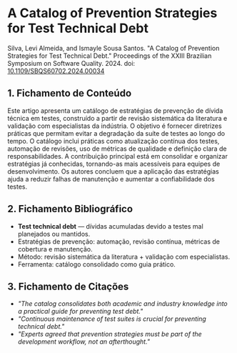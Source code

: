 # A Catalog of Prevention Strategies for Test Technical Debt

Silva, Levi Almeida, and Ismayle Sousa Santos. "A Catalog of Prevention Strategies for Test Technical Debt." Proceedings of the XXIII Brazilian Symposium on Software Quality. 2024. doi: [10.1109/SBQS60702.2024.00034](https://doi.org/10.1109/SBQS60702.2024.00034)

## 1. Fichamento de Conteúdo

Este artigo apresenta um catálogo de estratégias de prevenção de dívida técnica em testes, construído a partir de revisão sistemática da literatura e validação com especialistas da indústria. O objetivo é fornecer diretrizes práticas que permitam evitar a degradação da suíte de testes ao longo do tempo. O catálogo inclui práticas como atualização contínua dos testes, automação de revisões, uso de métricas de qualidade e definição clara de responsabilidades. A contribuição principal está em consolidar e organizar estratégias já conhecidas, tornando-as mais acessíveis para equipes de desenvolvimento. Os autores concluem que a aplicação das estratégias ajuda a reduzir falhas de manutenção e aumentar a confiabilidade dos testes.

## 2. Fichamento Bibliográfico

* **Test technical debt** — dívidas acumuladas devido a testes mal planejados ou mantidos.
* Estratégias de prevenção: automação, revisão contínua, métricas de cobertura e manutenção.
* Método: revisão sistemática da literatura + validação com especialistas.
* Ferramenta: catálogo consolidado como guia prático.

## 3. Fichamento de Citações

* _"The catalog consolidates both academic and industry knowledge into a practical guide for preventing test debt."_
* _"Continuous maintenance of test suites is crucial for preventing technical debt."_
* _"Experts agreed that prevention strategies must be part of the development workflow, not an afterthought."_
